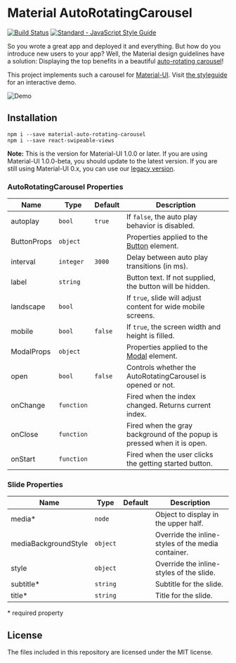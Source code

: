 # Material AutoRotatingCarousel

[![Build Status](https://travis-ci.org/TeamWertarbyte/material-auto-rotating-carousel.svg?branch=next)](https://travis-ci.org/TeamWertarbyte/material-auto-rotating-carousel)
[![Standard - JavaScript Style Guide](https://img.shields.io/badge/code_style-standard-brightgreen.svg)](https://standardjs.com)

So you wrote a great app and deployed it and everything. But how do you introduce new users to your app? Well, the Material design guidelines have a solution: Displaying the top benefits in a beautiful [auto-rotating carousel](https://material.io/design/communication/onboarding.html#top-user-benefits-model)!

This project implements such a carousel for [Material-UI](https://material-ui-next.com). Visit [the styleguide](https://next.mui.wertarbyte.com/#material-auto-rotating-carousel) for an interactive demo.

![Demo](demo.gif)

## Installation
```shell
npm i --save material-auto-rotating-carousel
npm i --save react-swipeable-views
```

**Note:** This is the version for Material-UI 1.0.0 or later. If you are using Material-UI 1.0.0-beta, you should update to the latest version. If you are still using Material-UI 0.x, you can use our [legacy version][legacy].

### AutoRotatingCarousel Properties

|Name            |Type        |Default     |Description
|----------------|------------|------------|--------------------------------
|autoplay        | `bool`     | `true`     | If `false`, the auto play behavior is disabled.
|ButtonProps     | `object`   |            | Properties applied to the [Button](https://material-ui.com/api/button/) element.
|interval        | `integer`  | `3000`     | Delay between auto play transitions (in ms).
|label           | `string`   |            | Button text. If not supplied, the button will be hidden.
|landscape       | `bool`     |            | If `true`, slide will adjust content for wide mobile screens.
|mobile          | `bool`     | `false`    | If `true`, the screen width and height is filled.
|ModalProps      | `object`   |            | Properties applied to the [Modal](https://material-ui.com/api/modal/) element.
|open            | `bool`     | `false`    | Controls whether the AutoRotatingCarousel is opened or not.
|onChange        | `function` |            | Fired when the index changed. Returns current index.
|onClose         | `function` |            | Fired when the gray background of the popup is pressed when it is open.
|onStart         | `function` |            | Fired when the user clicks the getting started button.

### Slide Properties

|Name                   |Type       |Default      |Description
|-----------------------|-----------|-------------|--------------------------------
|media*                 | `node`    |             | Object to display in the upper half.
|mediaBackgroundStyle   | `object`  |             | Override the inline-styles of the media container.
|style                  | `object`  |             | Override the inline-styles of the slide.
|subtitle*              | `string`  |             | Subtitle for the slide.
|title*                 | `string`  |             | Title for the slide.

\* required property

## License

The files included in this repository are licensed under the MIT license.

[legacy]: https://github.com/TeamWertarbyte/material-auto-rotating-carousel/tree/legacy
